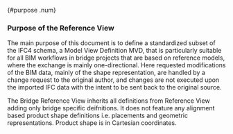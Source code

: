 {#purpose .num}
### Purpose of the Reference View
The main purpose of this document is to define a standardized subset of the IFC4 schema, a Model View Definition MVD, that is particularly suitable for all BIM workflows in bridge projects that are based on reference models, where the exchange is mainly one-directional. Here requested modifications of the BIM data, mainly of the shape representation, are handled by a change request to the original author, and changes are not executed upon the imported IFC data with the intent to be sent back to the original source.

The Bridge Reference View inherits all definitions from Reference View adding only bridge specific deifnitions. It does not feature any alignment based product shape definitions i.e. placements and geometric representations. Product shape is in Cartesian coordinates.
